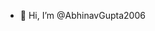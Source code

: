 - 👋 Hi, I’m @AbhinavGupta2006
<!---
AbhinavGupta2006/AbhinavGupta2006 is a ✨ special ✨ repository because its `README.md` (this file) appears on your GitHub profile.
You can click the Preview link to take a look at your changes.
--->
